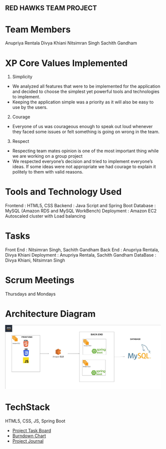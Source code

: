 ## RED HAWKS TEAM PROJECT

# Team Members
Anupriya Rentala
Divya Khiani
Nitsimran Singh
Sachith Gandham

# XP Core Values Implemented
1. Simplicity
- We analyzed all features that were to be implemented for the application and decided to choose the simplest yet powerful tools and technologies to implement.
- Keeping the application simple was a priority as it will also be easy to use by the users.
2. Courage
- Everyone of us was courageous enough to speak out loud whenever they faced some issues or felt something is going on wrong in the team.
3. Respect
- Respecting team mates opinion is one of the most important thing while we are working on a group project
- We respected everyone’s decision and tried to implement everyone’s ideas. If some ideas were not appropriate we had courage to explain it politely to them with valid reasons.

# Tools and Technology Used
Frontend : HTML5, CSS
Backend : Java Script and Spring Boot
Database : MySQL (Amazon RDS and MySQL WorkBench)
Deployment : Amazon EC2 Autoscaled cluster with Load balancing

# Tasks
Front End : Nitsimran Singh, Sachith Gandham
Back End : Anupriya Rentala, Divya Khiani
Deployment : Anupriya Rentala, Sachith Gandham
DataBase : Divya Khiani, Nitsimran Singh

# Scrum Meetings
Thursdays and Mondays 

# Architecture Diagram
![alt text](https://github.com/gopinathsjsu/team-project-red-hawks/blob/main/documentation/architecture_diagram.jpg)
 
# TechStack
HTML5, CSS, JS, Spring Boot


- [Project Task Board](https://github.com/gopinathsjsu/team-project-red-hawks/projects/1)
- [Burndown Chart](https://docs.google.com/spreadsheets/d/1XFjSgcpY7w6rAJGuC54au7hMIFaRcjk-/edit?usp=sharing&ouid=117671385467317222834&rtpof=true&sd=true)
- [Project Journal](https://docs.google.com/document/d/1i2I3jowPP4P0OS4fBY3162NWzORv0WgFQNjqTs0u2DM/edit?usp=sharing)


